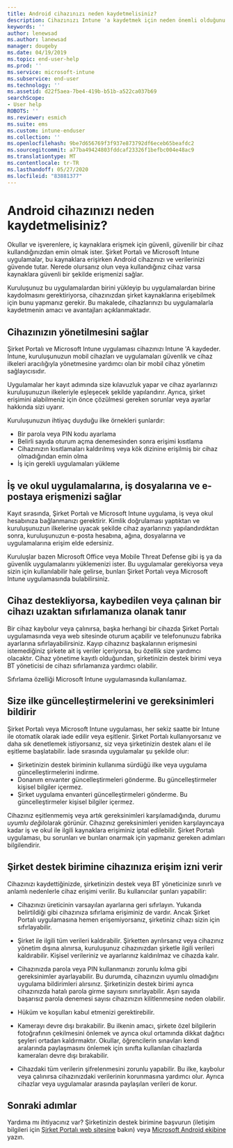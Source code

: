 ```yaml
---
title: Android cihazınızı neden kaydetmelisiniz?
description: Cihazınızı Intune 'a kaydetmek için neden önemli olduğunu öğrenin
keywords: ''
author: lenewsad
ms.author: lanewsad
manager: dougeby
ms.date: 04/19/2019
ms.topic: end-user-help
ms.prod: ''
ms.service: microsoft-intune
ms.subservice: end-user
ms.technology: ''
ms.assetid: d22f5aea-7be4-419b-b51b-a522ca037b69
searchScope:
- User help
ROBOTS: ''
ms.reviewer: esmich
ms.suite: ems
ms.custom: intune-enduser
ms.collection: ''
ms.openlocfilehash: 9be7d656769f3f937e873792df6eceb65beafdc2
ms.sourcegitcommit: a77ba49424803fddcaf23326f1befbc004e48ac9
ms.translationtype: MT
ms.contentlocale: tr-TR
ms.lasthandoff: 05/27/2020
ms.locfileid: "83881377"
---
```

# <a name="why-enroll-your-android-device"></a>Android cihazınızı neden kaydetmelisiniz?  

Okullar ve işverenlere, iç kaynaklara erişmek için güvenli, güvenilir bir cihaz kullandığınızdan emin olmak ister. Şirket Portalı ve Microsoft Intune uygulamalar, bu kaynaklara erişirken Android cihazınızı ve verilerinizi güvende tutar. Nerede olursanız olun veya kullandığınız cihaz varsa kaynaklara güvenli bir şekilde erişmenizi sağlar. 

Kuruluşunuz bu uygulamalardan birini yükleyip bu uygulamalardan birine kaydolmasını gerektiriyorsa, cihazınızdan şirket kaynaklarına erişebilmek için bunu yapmanız gerekir. Bu makalede, cihazlarınızı bu uygulamalarla kaydetmenin amacı ve avantajları açıklanmaktadır.  

## <a name="gets-your-device-managed"></a>Cihazınızın yönetilmesini sağlar  
 Şirket Portalı ve Microsoft Intune uygulaması cihazınızı Intune 'A kaydeder.  Intune, kuruluşunuzun mobil cihazları ve uygulamaları güvenlik ve cihaz ilkeleri aracılığıyla yönetmesine yardımcı olan bir mobil cihaz yönetim sağlayıcısıdır. 

Uygulamalar her kayıt adımında size kılavuzluk yapar ve cihaz ayarlarınızı kuruluşunuzun ilkeleriyle eşleşecek şekilde yapılandırır. Ayrıca, şirket erişimini alabilmeniz için önce çözülmesi gereken sorunlar veya ayarlar hakkında sizi uyarır.  

Kuruluşunuzun ihtiyaç duyduğu ilke örnekleri şunlardır:  
* Bir parola veya PIN kodu ayarlama
* Belirli sayıda oturum açma denemesinden sonra erişimi kısıtlama
* Cihazınızın kısıtlamaları kaldırılmış veya kök dizinine erişilmiş bir cihaz olmadığından emin olma
* İş için gerekli uygulamaları yükleme  

## <a name="gives-you-access-to-work-and-school-apps-work-files-and-email"></a>İş ve okul uygulamalarına, iş dosyalarına ve e-postaya erişmenizi sağlar  
Kayıt sırasında, Şirket Portalı ve Microsoft Intune uygulama, iş veya okul hesabınıza bağlanmanızı gerektirir.  Kimlik doğrulaması yaptıktan ve kuruluşunuzun ilkelerine uyacak şekilde cihaz ayarlarınızı yapılandırdıktan sonra, kuruluşunuzun e-posta hesabına, ağına, dosyalarına ve uygulamalarına erişim elde edersiniz.  

Kuruluşlar bazen Microsoft Office veya Mobile Threat Defense gibi iş ya da güvenlik uygulamalarını yüklemenizi ister. Bu uygulamalar gerekiyorsa veya sizin için kullanılabilir hale gelirse, bunları Şirket Portalı veya Microsoft Intune uygulamasında bulabilirsiniz.

## <a name="lets-you-remotely-reset-a-lost-or-stolen-device-if-device-supports-it"></a>Cihaz destekliyorsa, kaybedilen veya çalınan bir cihazı uzaktan sıfırlamanıza olanak tanır
Bir cihaz kaybolur veya çalınırsa, başka herhangi bir cihazda Şirket Portalı uygulamasında veya web sitesinde oturum açabilir ve telefonunuzu fabrika ayarlarına sıfırlayabilirsiniz. Kayıp cihazınız başkalarının erişmesini istemediğiniz şirkete ait iş veriler içeriyorsa, bu özellik size yardımcı olacaktır. Cihaz yönetime kayıtlı olduğundan, şirketinizin destek birimi veya BT yöneticisi de cihazı sıfırlamanıza yardımcı olabilir.  

Sıfırlama özelliği Microsoft Intune uygulamasında kullanılamaz.  

## <a name="notifies-you-of-policy-updates-and-requirements"></a>Size ilke güncelleştirmelerini ve gereksinimleri bildirir
Şirket Portalı veya Microsoft Intune uygulaması, her sekiz saatte bir Intune ile otomatik olarak iade edilir veya eşitlenir. Şirket Portalı kullanıyorsanız ve daha sık denetlemek istiyorsanız, siz veya şirketinizin destek alanı el ile eşitleme başlatabilir. İade sırasında uygulamalar şu şekilde olur:  

* Şirketinizin destek biriminin kullanıma sürdüğü ilke veya uygulama güncelleştirmelerini indirme.  
* Donanım envanter güncelleştirmeleri gönderme. Bu güncelleştirmeler kişisel bilgiler içermez.  
* Şirket uygulama envanteri güncelleştirmeleri gönderme. Bu güncelleştirmeler kişisel bilgiler içermez.  

Cihazınız eşitlenmemiş veya artık gereksinimleri karşılamadığında, durumu *uyumlu değil*olarak görünür. Cihazınız gereksinimleri yeniden karşılayıncaya kadar iş ve okul ile ilgili kaynaklara erişiminiz iptal edilebilir. Şirket Portalı uygulaması, bu sorunları ve bunları onarmak için yapmanız gereken adımları bilgilendirir.  


## <a name="permits-company-support-access-to-your-device"></a>Şirket destek birimine cihazınıza erişim izni verir
Cihazınızı kaydettiğinizde, şirketinizin destek veya BT yöneticinize sınırlı ve anlamlı nedenlerle cihaz erişimi verilir. Bu kullanıcılar şunları yapabilir:  

* Cihazınızı üreticinin varsayılan ayarlarına geri sıfırlayın. Yukarıda belirtildiği gibi cihazınıza sıfırlama erişiminiz de vardır. Ancak Şirket Portalı uygulamasına hemen erişemiyorsanız, şirketiniz cihazı sizin için sıfırlayabilir.  

* Şirket ile ilgili tüm verileri kaldırabilir. Şirketten ayrılırsanız veya cihazınız yönetim dışına alınırsa, kuruluşunuz cihazınızdan şirketle ilgili verileri kaldırabilir. Kişisel verileriniz ve ayarlarınız kaldırılmaz ve cihazda kalır.  

* Cihazınızda parola veya PIN kullanmanızı zorunlu kılma gibi gereksinimler ayarlayabilir. Bu durumda, cihazınızın uyumlu olmadığını uygulama bildirimleri alırsınız. Şirketinizin destek birimi ayrıca cihazınızda hatalı parola girme sayısını sınırlayabilir. Aşırı sayıda başarısız parola denemesi sayısı cihazınızın kilitlenmesine neden olabilir.  

* Hüküm ve koşulları kabul etmenizi gerektirebilir.  

* Kamerayı devre dışı bırakabilir. Bu ilkenin amacı, şirkete özel bilgilerin fotoğrafının çekilmesini önlemek ve ayrıca okul ortamında dikkat dağıtıcı şeyleri ortadan kaldırmaktır. Okullar, öğrencilerin sınavları kendi aralarında paylaşmasını önlemek için sınıfta kullanılan cihazlarda kameraları devre dışı bırakabilir.  

* Cihazdaki tüm verilerin şifrelenmesini zorunlu yapabilir. Bu ilke, kaybolur veya çalınırsa cihazınızdaki verilerinin korunmasına yardımcı olur. Ayrıca cihazlar veya uygulamalar arasında paylaşılan verileri de korur. 

## <a name="next-steps"></a>Sonraki adımlar  

Yardıma mı ihtiyacınız var? Şirketinizin destek birimine başvurun (iletişim bilgileri için [Şirket Portalı web sitesine](https://go.microsoft.com/fwlink/?linkid=2010980) bakın) veya <a href="mailto:wintunedroidfbk@microsoft.com?subject=I'm having trouble installing the Company Portal app on my Android device&body=Describe the issue you're experiencing here.">Microsoft Android ekibine</a> yazın.
